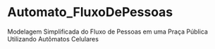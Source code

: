 # Automato_FluxoDePessoas
Modelagem Simplificada do Fluxo de Pessoas em uma Praça Pública Utilizando Autômatos Celulares

